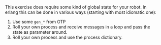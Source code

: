 This exercise does require some kind of global state for your
robot. In erlang this can be done in various ways (starting with most
idiomatic one):

1. Use some `gen_*` from OTP
2. Roll your own process and receive messages in a loop and pass the
   state as parameter around.
3. Roll your own process and use the process dictionary.

